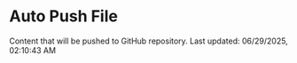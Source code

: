 # Auto Push File

Content that will be pushed to GitHub repository.
Last updated: 06/29/2025, 02:10:43 AM